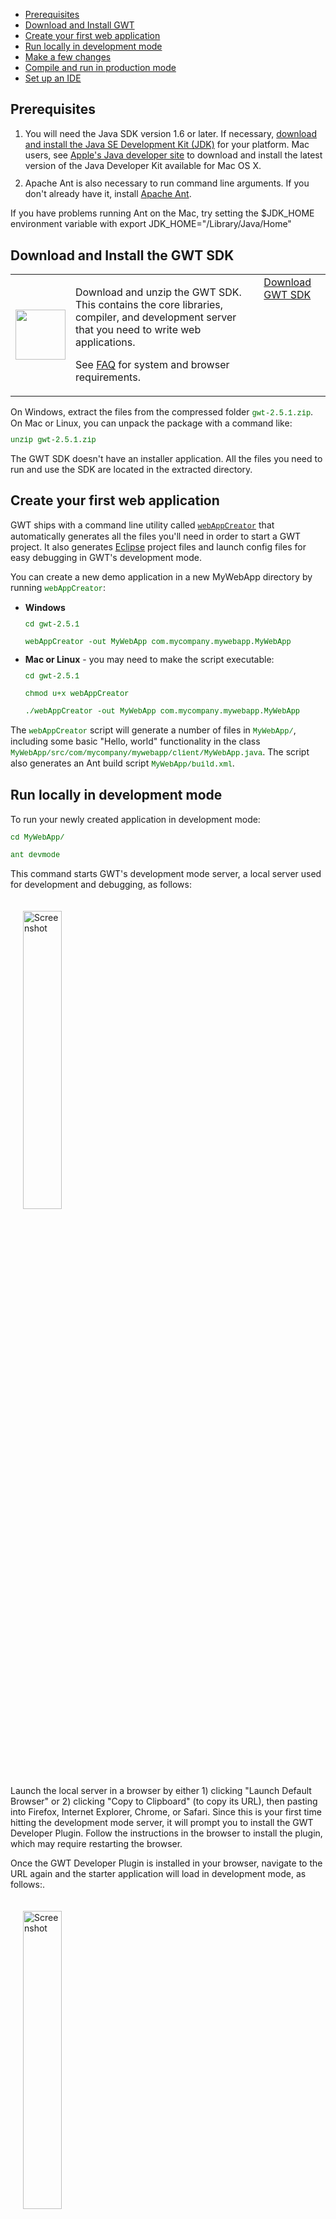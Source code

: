 <link href="https://www.google.com/css/modules/buttons/g-button.css" rel="stylesheet" type="text/css" />

<style>
code, .code {font-size: 9pt; font-family: Courier, Courier New, monospace; color:#007000;}
.highlight {background-color: #ffc;}
.strike {text-decoration:line-through; color:red;}
.header {margin-top: 1.5ex;}
.details {margin-top: 1ex;}
</style>

<style>

div.screenshot img {
  margin: 20px;
}

.download {
  border: none;
}
.download td {
  vertical-align: middle;
  border: none;
}
</style>



<ul class="toc">
  <li><a href="#prereqs">Prerequisites</a></li>
  <li><a href="#download">Download and Install GWT</a></li>
  <li><a href="#create">Create your first web application</a></li>
  <li><a href="#run">Run locally in development mode</a></li>
  <li><a href="#change">Make a few changes</a></li>
  <li><a href="#compile">Compile and run in production mode</a></li>
  <li><a href="#setup">Set up an IDE</a></li>
</ul>


<h2 id="prereqs">Prerequisites</h2>

<ol class="instructions">
  <li>
    <div class="header">You will need the Java SDK version 1.6 or later. If necessary, <a
    href="http://java.sun.com/javase/downloads/" rel="nofollow">download and
    install the Java SE Development Kit (JDK)</a> for your platform. Mac users,
    see <a href="http://developer.apple.com/java/">Apple's Java developer
    site</a> to download and install the latest version of the Java Developer
    Kit available for Mac OS X.</div>
  </li>
  <li>
    <div class="header">Apache Ant is also necessary to run command line arguments. If
    you don't already have it, install <a href="http://ant.apache.org/" rel="nofollow">Apache Ant</a>.</div>
  </li>

</ol>
<p class="note">If you have problems running Ant on the Mac, try setting the
$JDK_HOME environment variable with export JDK_HOME="/Library/Java/Home"</p>

<h2 id="download">Download and Install the GWT SDK</h2>

<table class="download">
  <tbody><tr>
    <td>
      <img src="images/sdk-sm.png" style="float: left; width: 80px; height:
      80px;" />
    </td>
    <td>
      <p>
        Download and unzip the GWT SDK. This contains the core
        libraries, compiler, and development server that you need to write web
        applications.
      </p>
      <p>
        See <a href="latest/FAQ_GettingStarted.html">FAQ</a>
        for system and browser requirements.
      </p>
    </td>
    <td class="moreinfo" style="vertical-align:top">
      <div class="g-button">
        <div><span><span>
          <a href="download.html">Download GWT SDK</a>
        </span></span></div>
      </div>
      <br/>
    </td>
  </tr>
</tbody></table>


<div class="details">On Windows, extract the files from the compressed folder <code>gwt-2.5.1.zip</code>.  On Mac or Linux, you can unpack the package with a command like:
<pre class="code">unzip gwt-2.5.1.zip</pre></div>

<p>
The GWT SDK doesn't have an installer application.  All the files you  need to
run and use the SDK are located in the extracted directory.
</p>


<h2 id="create">Create your first web application </h2>

<p>GWT ships with a command line utility called <code><a href="latest/RefCommandLineTools.html#webAppCreator">webAppCreator</a></code> that automatically generates all the files you'll need in order to start a GWT project.  It also generates <a href="http://www.eclipse.org/" rel="nofollow">Eclipse</a> project files and launch config files for easy debugging in GWT's development mode.</p>

<p>You can create a new demo application in a new MyWebApp directory by running <code>webAppCreator</code>:
</p>

<ul>
<li><b>Windows</b>

<pre class="code">
cd gwt-2.5.1

webAppCreator -out MyWebApp com.mycompany.mywebapp.MyWebApp
</pre>
</li>

<li><b>Mac or Linux</b> - you may need to make the script executable:

<pre class="code">
cd gwt-2.5.1

chmod u+x webAppCreator

./webAppCreator -out MyWebApp com.mycompany.mywebapp.MyWebApp
</pre>
</li>
</ul>

<p>The <code>webAppCreator</code> script will generate a number of files in
<code>MyWebApp/</code>, including some basic &quot;Hello, world&quot;
functionality in the class
<code>MyWebApp/src/com/mycompany/mywebapp/client/MyWebApp.java</code>.  The
script also generates an Ant build script <code>MyWebApp/build.xml</code>.</p>


<h2 id="run">Run locally in development mode</h2>
<p>To run your newly created application in development mode:

<pre class="code">
cd MyWebApp/

ant devmode
</pre>

<p>
  This command starts GWT's development mode server, a local server used for
  development and debugging, as follows:
</p>

<div class="screenshot"><a href="images/myapplication-devmode.png"><img src="images/myapplication-devmode.png" alt="Screenshot" width="35%"/></a></div>

<p>
  Launch the local server in a browser by either 1) clicking "Launch Default Browser"
  or 2) clicking "Copy to Clipboard" (to copy its URL), then pasting into Firefox, Internet Explorer,
  Chrome, or Safari. Since this is your first time
  hitting the development mode server, it will prompt you to install the GWT
  Developer Plugin. Follow the instructions in the browser to install the plugin, which
  may require restarting the browser.
</p>
<p>
  Once the GWT Developer Plugin is installed in your browser, navigate to
  the URL again and the starter application will load in development mode, as follows:.
</p>
<div class="screenshot"><a href="images/myapplication-browser.png"><img src="images/myapplication-browser.png" alt="Screenshot" width="35%"/></a></div>


<h2 id="change">Make a few changes</h2>
<p>The source code for the starter application is in the
<code>MyWebApp/src/</code> subdirectory, where MyWebApp is the name you gave to
the project above. You'll see two packages,
<code>com.mycompany.mywebapp.client</code> and
<code>com.mycompany.mywebapp.server</code>. Inside the client package is code that will eventually be compiled to JavaScript and run as client code in the browser. The java files in the server package will be run as Java bytecode on a server, in the case of this Quick Start on the App Engine servers.</p>

<p>
  Look inside <code>com/mycompany/mywebapp/client/MyWebApp.java</code>. Line 41 constructs the "Send" button.
</p>

<pre class="code">final Button sendButton = new Button(&quot;Send&quot;);</pre>

<p>
  Change the text from &quot;Send&quot; to &quot;Send to Server&quot;.
</p>

<pre class="code">final Button sendButton = new Button(&quot;Send to Server&quot;);</pre>


<p>Now, save the file and simply click "Refresh" in your browser to see your change. The button should now say &quot;Send to Server&quot; instead of &quot;Send&quot;:</p>


<h2 id="compile">Compile and run in production mode</h2>

<p>To run the application as JavaScript in what GWT calls "production mode", compile the application by executing:

<pre class="code">ant build</pre></p>

<p>The "build" Ant target invokes the GWT compiler which generates a number of
JavaScript and HTML files from the MyWebApp Java source code in the
<code>MyWebApp/war/</code> subdirectory.  To see the application, open the file
<code>MyWebApp/war/MyWebApp.html</code> in your web browser.  The application
should look identical to the development mode above.</p>

<p>Congratulations! You've created your first web application using GWT.
Since you've compiled the project, you're now running pure JavaScript and
HTML that works in IE, Chrome, Firefox, Safari, and Opera. You could now deploy
your application to production by serving the HTML and JavaScript files in your
<code>MyWebApp/war/</code> directory from your web servers.</p>

<h2 id="setup">Set up an IDE</h2>
<p>Now that you've created your first app, you probably want to do something a
bit more interesting. But first, if you normally work with an IDE you'll want to
set up Eclipse to use the GWT SDK:
</p>

<p><a href="usingeclipse.html">Set up Eclipse</a></p>

<p>
If you are going to stick with the command line, check out
<a href="speedtracer/get-started.html">Speed Tracer</a> and then
head over to <a href="latest/tutorial/gettingstarted.html">Build a Sample GWT App</a>.
</p>


